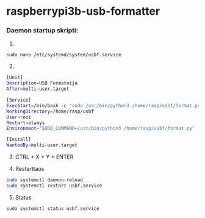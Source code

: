 # raspberrypi3b-usb-formatter

### Daemon startup skripti:

1. 
```
sudo nano /etc/systemd/system/usbf.service
```

2.

```bash
[Unit]
Description=USB Formatoija
After=multi-user.target

[Service]
ExecStart=/bin/bash -c "sudo /usr/bin/python3 /home/rasp/usbf/format.py"
WorkingDirectory=/home/rasp/usbf
User=root
Restart=always
Environment="SUDO_COMMAND=/usr/bin/python3 /home/rasp/usbf/format.py"

[Install]
WantedBy=multi-user.target
```

3. CTRL + X + Y + ENTER

4. Restarttaus

```bash
sudo systemctl daemon-reload
sudo systemctl restart usbf.service
```

5. Status

```bash
sudo systemctl status usbf.service
```
